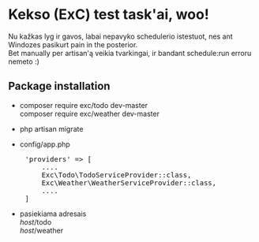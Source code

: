 # Kekso (ExC) test task'ai, woo!

Nu kažkas lyg ir gavos, labai nepavyko schedulerio istestuot, nes ant Windozes pasikurt pain in the posterior.\
Bet manually per artisan'ą veikia tvarkingai, ir bandant schedule:run erroru nemeto :)

## Package installation

- composer require exc/todo dev-master\
  composer require exc/weather dev-master
  
- php artisan migrate

- config/app.php
<pre>
    'providers' => [
        ....
        Exc\Todo\TodoServiceProvider::class,
        Exc\Weather\WeatherServiceProvider::class,
        ....
    ]
</pre>

- pasiekiama adresais\
    *host*/todo\
    *host*/weather